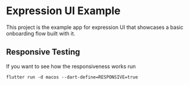 # Expression UI Example

This project is the example app for expression UI that showcases a basic onboarding flow built with it.

## Responsive Testing

If you want to see how the responsiveness works run

```shell
flutter run -d macos --dart-define=RESPONSIVE=true
```

